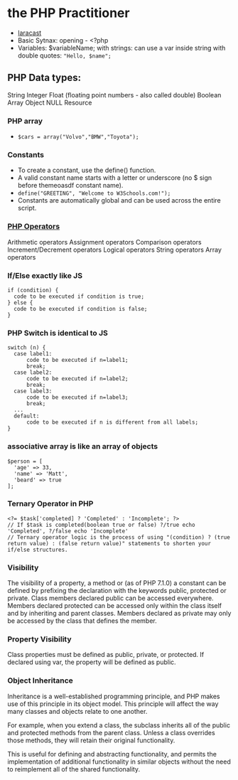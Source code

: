 # the PHP Practitioner

- [laracast](https://laracasts.com/series/php-for-beginners)
- Basic Sytnax: opening - <?php
- Variables: $variableName;
  with strings: can use a var inside string with double quotes: `"Hello, $name";`

## PHP Data types:

String
Integer
Float (floating point numbers - also called double)
Boolean
Array
Object
NULL
Resource

### PHP array
  - `$cars = array("Volvo","BMW","Toyota");`

### Constants
  - To create a constant, use the define() function.
  - A valid constant name starts with a letter or underscore (no $ sign before themeoasdf constant name).
  - `define("GREETING", "Welcome to W3Schools.com!");`
  - Constants are automatically global and can be used across the entire script.

### [PHP Operators](https://www.w3schools.com/php/php_operators.asp)
  Arithmetic operators
  Assignment operators
  Comparison operators
  Increment/Decrement operators
  Logical operators
  String operators
  Array operators

  ### If/Else exactly like JS
  ```
  if (condition) {
    code to be executed if condition is true;
  } else {
    code to be executed if condition is false;
  }
  ```
### PHP Switch is identical to JS
  ```
  switch (n) {
    case label1:
        code to be executed if n=label1;
        break;
    case label2:
        code to be executed if n=label2;
        break;
    case label3:
        code to be executed if n=label3;
        break;
    ...
    default:
        code to be executed if n is different from all labels;
  }
  ```
### associative array is like an array of objects
```
$person = [
  'age' => 33,
  'name' => 'Matt',
  'beard' => true
];
```

### Ternary Operator in PHP
```
<?= $task['completed] ? 'Completed' : 'Incomplete'; ?>
// If $task is completed(boolean true or false) ?/true echo 'Completed', ?/false echo 'Incomplete'
// Ternary operator logic is the process of using "(condition) ? (true return value) : (false return value)" statements to shorten your if/else structures.
```

### Visibility 

The visibility of a property, a method or (as of PHP 7.1.0) a constant can be defined by prefixing the declaration with the keywords public, protected or private. Class members declared public can be accessed everywhere. Members declared protected can be accessed only within the class itself and by inheriting and parent classes. Members declared as private may only be accessed by the class that defines the member.

### Property Visibility

Class properties must be defined as public, private, or protected. If declared using var, the property will be defined as public.

### Object Inheritance

Inheritance is a well-established programming principle, and PHP makes use of this principle in its object model. This principle will affect the way many classes and objects relate to one another.

For example, when you extend a class, the subclass inherits all of the public and protected methods from the parent class. Unless a class overrides those methods, they will retain their original functionality.

This is useful for defining and abstracting functionality, and permits the implementation of additional functionality in similar objects without the need to reimplement all of the shared functionality.

